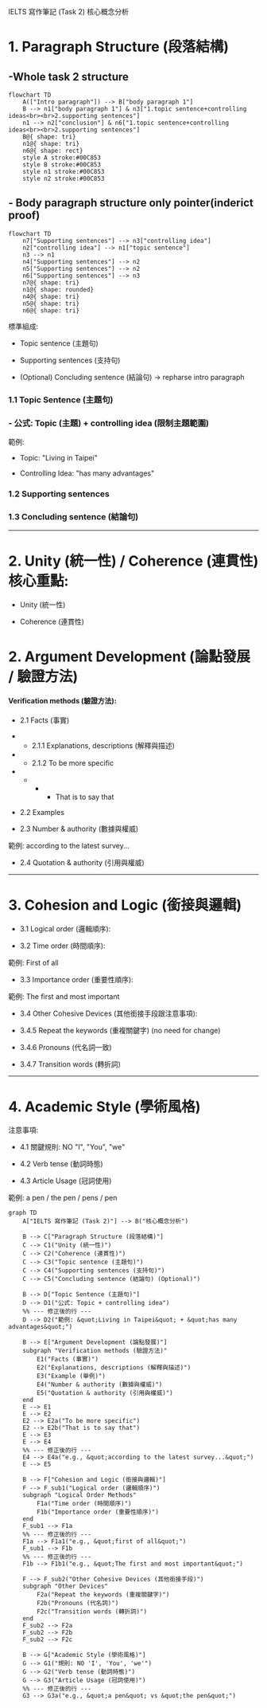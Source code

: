 
IELTS 寫作筆記 (Task 2) 核心概念分析

# 1. Paragraph Structure (段落結構)

## -Whole task 2 structure 

```mermaid
flowchart TD
    A(["Intro paragraph"]) --> B["body paragraph 1"]
    B --> n1["body paragraph 1"] & n3["1.topic sentence+controlling ideas<br><br>2.supporting sentences"]
    n1 --> n2["conclusion"] & n6["1.topic sentence+controlling ideas<br><br>2.supporting sentences"]
    B@{ shape: tri}
    n1@{ shape: tri}
    n6@{ shape: rect}
    style A stroke:#00C853
    style B stroke:#00C853
    style n1 stroke:#00C853
    style n2 stroke:#00C853

```

## - Body paragraph structure only pointer(inderict proof)

```mermaid
flowchart TD
    n7["Supporting sentences"] --> n3["controlling idea"]
    n2["controlling idea"] --> n1["topic sentence"]
    n3 --> n1
    n4["Supporting sentences"] --> n2
    n5["Supporting sentences"] --> n2
    n6["Supporting sentences"] --> n3
    n7@{ shape: tri}
    n1@{ shape: rounded}
    n4@{ shape: tri}
    n5@{ shape: tri}
    n6@{ shape: tri}

```
標準組成:

- Topic sentence (主題句) 

- Supporting sentences (支持句) 

- (Optional)  Concluding sentence (結論句) -> repharse intro paragraph


### 1.1 Topic Sentence (主題句)

### - 公式: Topic (主題) + controlling idea (限制主題範圍) 

範例:


- Topic: "Living in Taipei" 


- Controlling Idea: "has many advantages" 

### 1.2 Supporting sentences

### 1.3 Concluding sentence (結論句)
---

# 2. Unity (統一性) / Coherence (連貫性) 核心重點:

- Unity (統一性) 

- Coherence (連貫性) 




# 2. Argument Development (論點發展 / 驗證方法)

#### Verification methods (驗證方法): 

- 2.1 Facts (事實) 

- - 2.1.1 Explanations, descriptions (解釋與描述) 


- - 2.1.2 To be more specific 


- -  - - That is to say that 

- 2.2 Examples

- 2.3 Number & authority (數據與權威) 

範例: according to the latest survey... 

- 2.4 Quotation & authority (引用與權威) 

---

# 3. Cohesion and Logic (銜接與邏輯)

- 3.1 Logical order (邏輯順序): 


- 3.2 Time order (時間順序): 


範例: First of all 


- 3.3 Importance order (重要性順序):

範例: The first and most important 

- 3.4 Other Cohesive Devices (其他銜接手段跟注意事項):

- 3.4.5 Repeat the keywords (重複關鍵字) (no need for change) 

- 3.4.6 Pronouns (代名詞一致) 

- 3.4.7 Transition words (轉折詞) 

---

# 4. Academic Style (學術風格)
注意事項:

- 4.1 關鍵規則: NO "I", "You", "we" 

- 4.2 Verb tense (動詞時態) 

- 4.3 Article Usage (冠詞使用)

範例: a pen / the pen / pens / pen


```mermaid
graph TD
    A["IELTS 寫作筆記 (Task 2)"] --> B("核心概念分析")

    B --> C["Paragraph Structure (段落結構)"]
    C --> C1("Unity (統一性)")
    C --> C2("Coherence (連貫性)")
    C --> C3("Topic sentence (主題句)")
    C --> C4("Supporting sentences (支持句)")
    C --> C5("Concluding sentence (結論句) (Optional)")

    B --> D["Topic Sentence (主題句)"]
    D --> D1("公式: Topic + controlling idea")
    %% --- 修正後的行 ---
    D --> D2("範例: &quot;Living in Taipei&quot; + &quot;has many advantages&quot;")

    B --> E["Argument Development (論點發展)"]
    subgraph "Verification methods (驗證方法)"
        E1("Facts (事實)")
        E2("Explanations, descriptions (解釋與描述)")
        E3("Example (舉例)")
        E4("Number & authority (數據與權威)")
        E5("Quotation & authority (引用與權威)")
    end
    E --> E1
    E --> E2
    E2 --> E2a("To be more specific")
    E2 --> E2b("That is to say that")
    E --> E3
    E --> E4
    %% --- 修正後的行 ---
    E4 --> E4a("e.g., &quot;according to the latest survey...&quot;")
    E --> E5

    B --> F["Cohesion and Logic (銜接與邏輯)"]
    F --> F_sub1("Logical order (邏輯順序)")
    subgraph "Logical Order Methods"
        F1a("Time order (時間順序)")
        F1b("Importance order (重要性順序)")
    end
    F_sub1 --> F1a
    %% --- 修正後的行 ---
    F1a --> F1a1("e.g., &quot;first of all&quot;")
    F_sub1 --> F1b
    %% --- 修正後的行 ---
    F1b --> F1b1("e.g., &quot;The first and most important&quot;")

    F --> F_sub2("Other Cohesive Devices (其他銜接手段)")
    subgraph "Other Devices"
        F2a("Repeat the keywords (重複關鍵字)")
        F2b("Pronouns (代名詞)")
        F2c("Transition words (轉折詞)")
    end
    F_sub2 --> F2a
    F_sub2 --> F2b
    F_sub2 --> F2c

    B --> G["Academic Style (學術風格)"]
    G --> G1("規則: NO 'I', 'You', 'we'")
    G --> G2("Verb tense (動詞時態)")
    G --> G3("Article Usage (冠詞使用)")
    %% --- 修正後的行 ---
    G3 --> G3a("e.g., &quot;a pen&quot; vs &quot;the pen&quot;")
    
```

